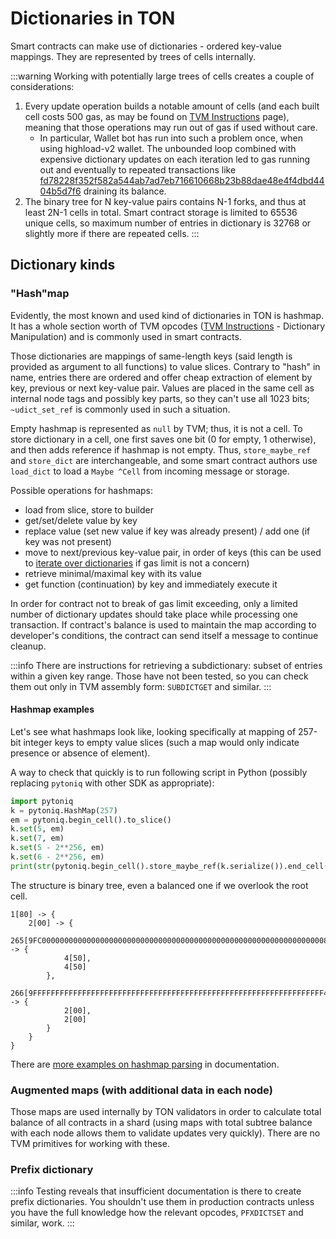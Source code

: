 # Dictionaries in TON

Smart contracts can make use of dictionaries - ordered key-value mappings. They are represented by trees of cells internally.

:::warning
Working with potentially large trees of cells creates a couple of considerations:

1. Every update operation builds a notable amount of cells (and each built cell costs 500 gas, as may be found on [TVM Instructions](/v3/documentation/tvm/instructions#gas-prices) page), meaning that those operations may run out of gas if used without care.
    - In particular, Wallet bot has run into such a problem once, when using highload-v2 wallet. The unbounded loop combined with expensive dictionary updates on each iteration led to gas running out and eventually to repeated transactions like [fd78228f352f582a544ab7ad7eb716610668b23b88dae48e4f4dbd4404b5d7f6](https://tonviewer.com/transaction/fd78228f352f582a544ab7ad7eb716610668b23b88dae48e4f4dbd4404b5d7f6) draining its balance.
2. The binary tree for N key-value pairs contains N-1 forks, and thus at least 2N-1 cells in total. Smart contract storage is limited to 65536 unique cells, so maximum number of entries in dictionary is 32768 or slightly more if there are repeated cells.
:::

## Dictionary kinds

### "Hash"map

Evidently, the most known and used kind of dictionaries in TON is hashmap. It has a whole section worth of TVM opcodes ([TVM Instructions](/v3/documentation/tvm/instructions#quick-search) - Dictionary Manipulation) and is commonly used in smart contracts.

Those dictionaries are mappings of same-length keys (said length is provided as argument to all functions) to value slices. Contrary to "hash" in name, entries there are ordered and offer cheap extraction of element by key, previous or next key-value pair. Values are placed in the same cell as internal node tags and possibly key parts, so they can't use all 1023 bits; `~udict_set_ref` is commonly used in such a situation.

Empty hashmap is represented as `null` by TVM; thus, it is not a cell. To store dictionary in a cell, one first saves one bit (0 for empty, 1 otherwise), and then adds reference if hashmap is not empty. Thus, `store_maybe_ref` and `store_dict` are interchangeable, and some smart contract authors use `load_dict` to load a `Maybe ^Cell` from incoming message or storage.

Possible operations for hashmaps:
- load from slice, store to builder
- get/set/delete value by key
- replace value (set new value if key was already present) / add one (if key was not present)
- move to next/previous key-value pair, in order of keys (this can be used to [iterate over dictionaries](https://docs.ton.org/v3/documentation/smart-contracts/func/cookbook#how-to-iterate-dictionaries) if gas limit is not a concern)
- retrieve minimal/maximal key with its value
- get function (continuation) by key and immediately execute it

In order for contract not to break of gas limit exceeding, only a limited number of dictionary updates should take place while processing one transaction. If contract's balance is used to maintain the map according to developer's conditions, the contract can send itself a message to continue cleanup.

:::info
There are instructions for retrieving a subdictionary: subset of entries within a given key range. Those have not been tested, so you can check them out only in TVM assembly form: `SUBDICTGET` and similar.
:::

#### Hashmap examples

Let's see what hashmaps look like, looking specifically at mapping of 257-bit integer keys to empty value slices (such a map would only indicate presence or absence of element).

A way to check that quickly is to run following script in Python (possibly replacing `pytoniq` with other SDK as appropriate):

```python
import pytoniq
k = pytoniq.HashMap(257)
em = pytoniq.begin_cell().to_slice()
k.set(5, em)
k.set(7, em)
k.set(5 - 2**256, em)
k.set(6 - 2**256, em)
print(str(pytoniq.begin_cell().store_maybe_ref(k.serialize()).end_cell()))
```

The structure is binary tree, even a balanced one if we overlook the root cell.

```
1[80] -> {
	2[00] -> {
		265[9FC00000000000000000000000000000000000000000000000000000000000000080] -> {
			4[50],
			4[50]
		},
		266[9FFFFFFFFFFFFFFFFFFFFFFFFFFFFFFFFFFFFFFFFFFFFFFFFFFFFFFFFFFFFFFFFF40] -> {
			2[00],
			2[00]
		}
	}
}
```

There are [more examples on hashmap parsing](/v3/documentation/data-formats/tlb/tl-b-types#hashmap-parsing-example) in documentation.

### Augmented maps (with additional data in each node)

Those maps are used internally by TON validators in order to calculate total balance of all contracts in a shard (using maps with total subtree balance with each node allows them to validate updates very quickly). There are no TVM primitives for working with these.

### Prefix dictionary

:::info
Testing reveals that insufficient documentation is there to create prefix dictionaries. You shouldn't use them in production contracts unless you have the full knowledge how the relevant opcodes, `PFXDICTSET` and similar, work.
:::

